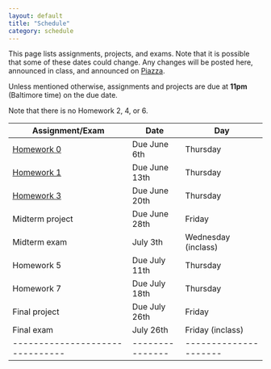 ```yaml
---
layout: default
title: "Schedule"
category: schedule
---
```


This page lists assignments, projects, and exams. Note that it is possible that some
of these dates could change. Any changes will be posted here, announced in class,
and announced on [Piazza](https://piazza.com/jhu/summer2024/601220).

Unless mentioned otherwise, assignments and projects are due at **11pm** (Baltimore time)
on the due date.

Note that there is no Homework 2, 4, or 6.


| Assignment/Exam               | Date          | Day                 |
|-------------------------------|---------------|---------------------|
| [Homework 0](assign/hw0.html) | Due June 6th  | Thursday            |
| [Homework 1](assign/hw1.html) | Due June 13th | Thursday            |
| [Homework 3](assign/hw3.html) | Due June 20th | Thursday            |
| Midterm project               | Due June 28th | Friday              |
| Midterm exam                  | July 3th      | Wednesday (inclass) |
| Homework 5                    | Due July 11th | Thursday            |
| Homework 7                    | Due July 18th | Thursday            |
| Final project                 | Due July 26th | Friday              |
| Final exam                    | July 26th     | Friday (inclass)    |
|-------------------------------|---------------|---------------------|


